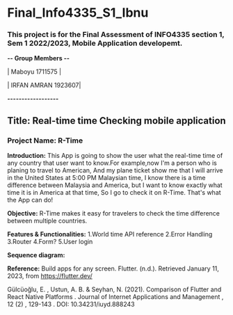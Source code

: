 # Final_Info4335_S1_Ibnu
### This project is for the Final Assessment of INFO4335 section 1, Sem 1 2022/2023, Mobile Application developemt.

**-- Group Members --**

|   Maboyu 1711575   |

| IRFAN AMRAN 1923607|

**------------------**
 
## Title: Real-time time Checking mobile application
### Project Name: R-Time

**Introduction:**
This App is going to show the user what the real-time time of any country that user want to know.For example,now I'm a person who is planing to travel to American, And my plane ticket show me that I will arrive in the United States at 5:00 PM Malaysian time, I know there is a time difference between Malaysia and America, but I want to know exactly what time it is in America at that time, So I go to check it on R-Time. That's what the App can do!

**Objective:**
R-Time makes it easy for travelers to check the time difference between multiple countries.

**Features & Functionalities:**
1.World time API reference
2.Error Handling
3.Router
4.Form?
5.User login

**Sequence diagram:**



**Reference:**
Build apps for any screen. Flutter. (n.d.). Retrieved January 11, 2023, from https://flutter.dev/

Gülcüoğlu, E. , Ustun, A. B. & Seyhan, N. (2021). Comparison of Flutter and React Native Platforms . Journal of Internet Applications and Management , 12 (2) , 129-143 . DOI: 10.34231/iuyd.888243

